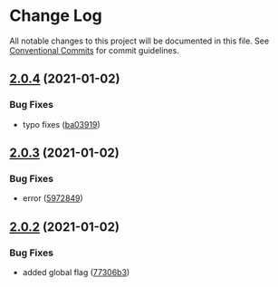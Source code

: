 # Change Log

All notable changes to this project will be documented in this file.
See [Conventional Commits](https://conventionalcommits.org) for commit guidelines.

## [2.0.4](https://github.com/skyslit/ark-core/compare/v2.0.3...v2.0.4) (2021-01-02)

### Bug Fixes

- typo fixes ([ba03919](https://github.com/skyslit/ark-core/commit/ba0391951e77bca6efeea83d75395721ce079537))

## [2.0.3](https://github.com/skyslit/ark-core/compare/v2.0.2...v2.0.3) (2021-01-02)

### Bug Fixes

- error ([5972849](https://github.com/skyslit/ark-core/commit/59728494565f0e58ebbdf18f394c42e70ff81931))

## [2.0.2](https://github.com/skyslit/ark-core/compare/v2.0.1...v2.0.2) (2021-01-02)

### Bug Fixes

- added global flag ([77306b3](https://github.com/skyslit/ark-core/commit/77306b3226343259282a9c253fef479eb1cba58f))
